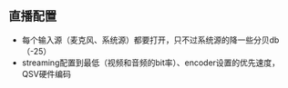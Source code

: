 
## 直播配置
- 每个输入源（麦克风、系统源）都要打开，只不过系统源的降一些分贝db（-25）
- streaming配置到最低（视频和音频的bit率）、encoder设置的优先速度，QSV硬件编码